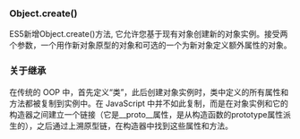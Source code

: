 ### Object.create()
ES5新增Object.create()方法, 它允许您基于现有对象创建新的对象实例。接受两个参数，一个用作新对象原型的对象和可选的一个为新对象定义额外属性的对象。     

### 关于继承
在传统的 OOP 中，首先定义“类”，此后创建对象实例时，类中定义的所有属性和方法都被复制到实例中。在 JavaScript 中并不如此复制，而是在对象实例和它的构造器之间建立一个链接（它是__proto__属性，是从构造函数的prototype属性派生的），之后通过上溯原型链，在构造器中找到这些属性和方法。 
